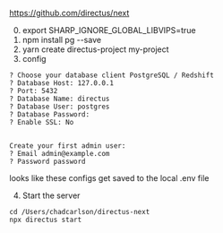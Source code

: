 https://github.com/directus/next

0. export SHARP_IGNORE_GLOBAL_LIBVIPS=true
1. npm install pg --save
2. yarn create directus-project my-project
3. config
```
? Choose your database client PostgreSQL / Redshift
? Database Host: 127.0.0.1
? Port: 5432
? Database Name: directus
? Database User: postgres
? Database Password: 
? Enable SSL: No


Create your first admin user:
? Email admin@example.com
? Password password
```

looks like these configs get saved to the local .env file

4. Start the server
  ```
  cd /Users/chadcarlson/directus-next
  npx directus start
  ```
